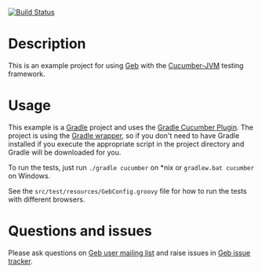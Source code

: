 [![Build Status](https://drone.io/github.com/geb/geb-example-cucumber-jvm/status.png)](https://drone.io/github.com/geb/geb-example-cucumber-jvm/latest)

# Description

This is an example project for using [Geb](http://geb.codehaus.org/ "Geb - Groovy Browser Automation")
with the [Cucumber-JVM](http://cukes.info/install-cucumber-jvm.html "Cucumber JVM") testing framework.

# Usage

This example is a [Gradle](http://www.gradle.org/ "Gradle") project and uses the
[Gradle Cucumber Plugin](https://github.com/samueltbrown/gradle-cucumber-plugin/ "Gradle Cucumber Plugin").
The project is using the [Gradle wrapper](http://www.gradle.org/docs/current/userguide/gradle_wrapper.html),
so if you don't need to have Gradle installed if you execute the appropriate script in the project directory
and Gradle will be downloaded for you.

To run the tests, just run `./gradle cucumber` on *nix or `gradlew.bat cucumber` on Windows.

See the `src/test/resources/GebConfig.groovy` file for how to run the tests with different browsers.

# Questions and issues

Please ask questions on [Geb user mailing list](http://xircles.codehaus.org/projects/geb/lists) and raise issues in [Geb issue tracker](https://jira.codehaus.org/browse/GEB).
